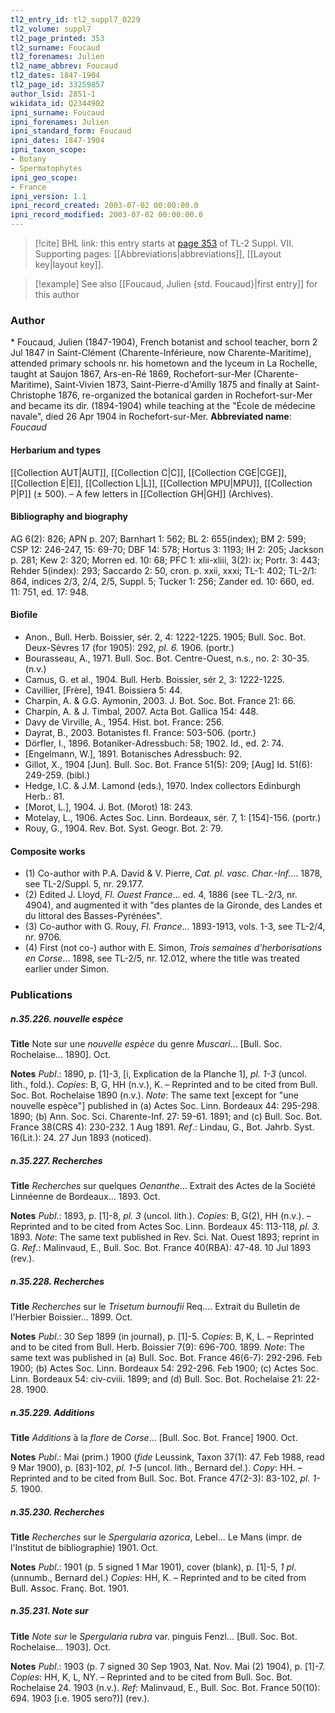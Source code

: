 ```yaml
---
tl2_entry_id: tl2_suppl7_0229
tl2_volume: suppl7
tl2_page_printed: 353
tl2_surname: Foucaud
tl2_forenames: Julien
tl2_name_abbrev: Foucaud
tl2_dates: 1847-1904
tl2_page_id: 33259857
author_lsid: 2851-1
wikidata_id: Q2344902
ipni_surname: Foucaud
ipni_forenames: Julien
ipni_standard_form: Foucaud
ipni_dates: 1847-1904
ipni_taxon_scope: 
- Botany
- Spermatophytes
ipni_geo_scope: 
- France
ipni_version: 1.1
ipni_record_created: 2003-07-02 00:00:00.0
ipni_record_modified: 2003-07-02 00:00:00.0
---
```



> [!cite] BHL link: this entry starts at [page 353](https://www.biodiversitylibrary.org/page/33259857) of TL-2 Suppl. VII.
> Supporting pages: [[Abbreviations|abbreviations]], [[Layout key|layout key]].

> [!example] See also [[Foucaud, Julien {std. Foucaud}|first entry]] for this author

### Author

\* Foucaud, Julien (1847-1904), French botanist and school teacher, born 2 Jul 1847 in Saint-Clément (Charente-Inférieure, now Charente-Maritime), attended primary schools nr. his hometown and the lyceum in La Rochelle, taught at Saujon 1867, Ars-en-Ré 1869, Rochefort-sur-Mer (Charente-Maritime), Saint-Vivien 1873, Saint-Pierre-d'Amilly 1875 and finally at Saint-Christophe 1876, re-organized the botanical garden in Rochefort-sur-Mer and became its dir. (1894-1904) while teaching at the "École de médecine navale", died 26 Apr 1904 in Rochefort-sur-Mer. 
**Abbreviated name**: *Foucaud*

#### Herbarium and types

[[Collection AUT|AUT]], [[Collection C|C]], [[Collection CGE|CGE]], [[Collection E|E]], [[Collection L|L]], [[Collection MPU|MPU]], [[Collection P|P]] (± 500). – A few letters in [[Collection GH|GH]] (Archives).

#### Bibliography and biography

AG 6(2): 826; APN p. 207; Barnhart 1: 562; BL 2: 655(index); BM 2: 599; CSP 12: 246-247, 15: 69-70; DBF 14: 578; Hortus 3: 1193; IH 2: 205; Jackson p. 281; Kew 2: 320; Morren ed. 10: 68; PFC 1: xlii-xliii, 3(2): ix; Portr. 3: 443; Rehder 5(index): 293; Saccardo 2: 50, cron. p. xxii, xxxi; TL-1: 402; TL-2/1: 864, indices 2/3, 2/4, 2/5, Suppl. 5; Tucker 1: 256; Zander ed. 10: 660, ed. 11: 751, ed. 17: 948.

#### Biofile

- Anon., Bull. Herb. Boissier, sér. 2, 4: 1222-1225. 1905; Bull. Soc. Bot. Deux-Sèvres 17 (for 1905): 292, *pl. 6.* 1906. (portr.)
- Bourasseau, A., 1971. Bull. Soc. Bot. Centre-Ouest, n.s., no. 2: 30-35. (n.v.)
- Camus, G. et al., 1904. Bull. Herb. Boissier, sér 2, 3: 1222-1225.
- Cavillier, \[Frère\], 1941. Boissiera 5: 44.
- Charpin, A. & G.G. Aymonin, 2003. J. Bot. Soc. Bot. France 21: 66.
- Charpin, A. & J. Timbal, 2007. Acta Bot. Gallica 154: 448.
- Davy de Virville, A., 1954. Hist. bot. France: 256.
- Dayrat, B., 2003. Botanistes fl. France: 503-506. (portr.)
- Dörfler, I., 1896. Botaniker-Adressbuch: 58; 1902. Id., ed. 2: 74.
- \[Engelmann, W.\], 1891. Botanisches Adressbuch: 92.
- Gillot, X., 1904 \[Jun\]. Bull. Soc. Bot. France 51(5): 209; \[Aug\] Id. 51(6): 249-259. (bibl.)
- Hedge, I.C. & J.M. Lamond (eds.), 1970. Index collectors Edinburgh Herb.: 81.
- \[Morot, L.\], 1904. J. Bot. (Morot) 18: 243.
- Motelay, L., 1906. Actes Soc. Linn. Bordeaux, sér. 7, 1: \[154\]-156. (portr.)
- Rouy, G., 1904. Rev. Bot. Syst. Geogr. Bot. 2: 79.

#### Composite works

- (1) Co-author with P.A. David & V. Pierre, *Cat. pl. vasc. Char.-Inf.*... 1878, see TL-2/Suppl. 5, nr. 29.177.
- (2) Edited J. Lloyd, *Fl. Ouest France*... ed. 4, 1886 (see TL.-2/3, nr. 4904), and augmented it with "des plantes de la Gironde, des Landes et du littoral des Basses-Pyrénées".
- (3) Co-author with G. Rouy, *Fl. France*... 1893-1913, vols. 1-3, see TL-2/4, nr. 9706.
- (4) First (not co-) author with E. Simon, *Trois semaines d'herborisations en Corse*... 1898, see TL-2/5, nr. 12.012, where the title was treated earlier under Simon.

### Publications

##### n.35.226. nouvelle espèce

**Title**
Note sur une *nouvelle espèce* du genre *Muscari*... \[Bull. Soc. Rochelaise... 1890\]. Oct.

**Notes**
*Publ*.: 1890, p. \[1\]-3, \[i, Explication de la Planche 1\], *pl. 1-3* (uncol. lith., fold.). *Copies*: B, G, HH (n.v.), K. – Reprinted and to be cited from Bull. Soc. Bot. Rochelaise 1890 (n.v.).
*Note*: The same text \[except for "une nouvelle espèce"\] published in (a) Actes Soc. Linn. Bordeaux 44: 295-298. 1890; (b) Ann. Soc. Sci. Charente-Inf. 27: 59-61. 1891; and (c) Bull. Soc. Bot. France 38(CRS 4): 230-232. 1 Aug 1891.
*Ref*.: Lindau, G., Bot. Jahrb. Syst. 16(Lit.): 24. 27 Jun 1893 (noticed).

##### n.35.227. Recherches

**Title**
*Recherches* sur quelques *Oenanthe*... Extrait des Actes de la Société Linnéenne de Bordeaux... 1893. Oct.

**Notes**
*Publ*.: 1893, p. \[1\]-8, *pl. 3* (uncol. lith.). *Copies*: B, G(2), HH (n.v.). – Reprinted and to be cited from Actes Soc. Linn. Bordeaux 45: 113-118, *pl. 3.* 1893.
*Note*: The same text published in Rev. Sci. Nat. Ouest 1893; reprint in G.
*Ref*.: Malinvaud, E., Bull. Soc. Bot. France 40(RBA): 47-48. 10 Jul 1893 (rev.).

##### n.35.228. Recherches

**Title**
*Recherches* sur le *Trisetum burnoufii* Req.... Extrait du Bulletin de l'Herbier Boissier... 1899. Oct.

**Notes**
*Publ*.: 30 Sep 1899 (in journal), p. \[1\]-5. *Copies*: B, K, L. – Reprinted and to be cited from Bull. Herb. Boissier 7(9): 696-700. 1899.
*Note*: The same text was published in (a) Bull. Soc. Bot. France 46(6-7): 292-296. Feb 1900; (b) Actes Soc. Linn. Bordeaux 54: 292-296. Feb 1900; (c) Actes Soc. Linn. Bordeaux 54: civ-cviii. 1899; and (d) Bull. Soc. Bot. Rochelaise 21: 22-28. 1900.

##### n.35.229. Additions

**Title**
*Additions* à la *flore* de *Corse*... \[Bull. Soc. Bot. France\] 1900. Oct.

**Notes**
*Publ*.: Mai (prim.) 1900 (*fide* Leussink, Taxon 37(1): 47. Feb 1988, read 9 Mar 1900), p. \[83\]-102, *pl. 1-5* (uncol. lith., Bernard del.). *Copy*: HH. – Reprinted and to be cited from Bull. Soc. Bot. France 47(2-3): 83-102, *pl. 1-5.* 1900.

##### n.35.230. Recherches

**Title**
*Recherches* sur le *Spergularia azorica*, Lebel... Le Mans (impr. de l'Institut de bibliographie) 1901. Oct.

**Notes**
*Publ*.: 1901 (p. 5 signed 1 Mar 1901), cover (blank), p. \[1\]-5, *1 pl*. (unnumb., Bernard del.) *Copies*: HH, K. – Reprinted and to be cited from Bull. Assoc. Franç. Bot. 1901.

##### n.35.231. Note sur

**Title**
*Note sur* le *Spergularia rubra* var. pinguis Fenzl... \[Bull. Soc. Bot. Rochelaise... 1903\]. Oct.

**Notes**
*Publ*.: 1903 (p. 7 signed 30 Sep 1903, Nat. Nov. Mai (2) 1904), p. \[1\]-7. *Copies*: HH, K, L, NY. – Reprinted and to be cited from Bull. Soc. Bot. Rochelaise 24. 1903 (n.v.).
*Ref*: Malinvaud, E., Bull. Soc. Bot. France 50(10): 694. 1903 \[i.e. 1905 sero?)\] (rev.).

